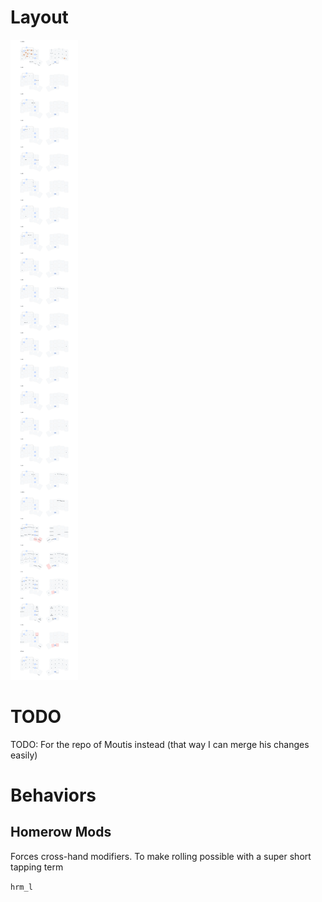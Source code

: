 

# Layout

![3x5 layout](./keymap-drawer/corne.svg)


# TODO
TODO: For the repo of Moutis instead (that way I can merge his changes easily)



# Behaviors
## Homerow Mods

Forces cross-hand modifiers.
To make rolling possible with a super short tapping term


`hrm_l`
